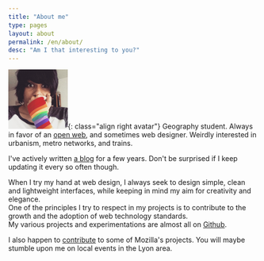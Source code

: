 ```yaml
---
title: "About me"
type: pages
layout: about
permalink: /en/about/
desc: "Am I that interesting to you?"
---
```

![My proud look. Or something like that.](/images/layout/logos/pride-look-120px.png){: class="align right avatar"}
Geography student. Always in favor of an [open web](https://www.mozilla.org/en-US/about/manifesto/), and sometimes web designer. Weirdly interested in urbanism, metro networks, and trains.

I've actively written [a blog](/en/archive) for a few years. Don't be surprised if I keep updating it every so often though.

When I try my hand at web design, I always seek to design simple, clean and lightweight interfaces, while keeping in mind my aim for creativity and elegance.  
One of the principles I try to respect in my projects is to contribute to the growth and the adoption of web technology standards.  
My various projects and experimentations are almost all on [Github](https://github.com/Nildeala).

I also happen to [contribute](https://mozillians.org/en-US/u/Nildeala/) to some of Mozilla's projects. You will maybe stumble upon me on local events in the Lyon area.